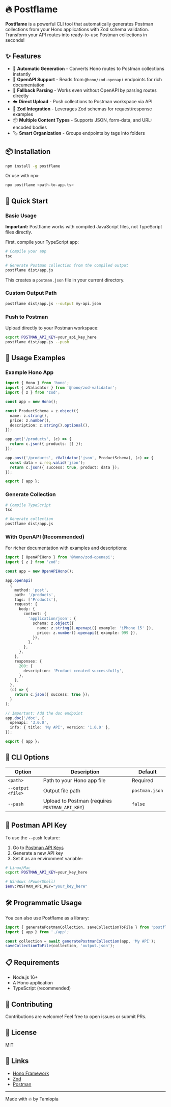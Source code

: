 # 🔥 Postflame

**Postflame** is a powerful CLI tool that automatically generates Postman collections from your Hono applications with Zod schema validation. Transform your API routes into ready-to-use Postman collections in seconds!

## ✨ Features

- 🚀 **Automatic Generation** - Converts Hono routes to Postman collections instantly
- 📝 **OpenAPI Support** - Reads from `@hono/zod-openapi` endpoints for rich documentation
- 🔄 **Fallback Parsing** - Works even without OpenAPI by parsing routes directly
- ☁️ **Direct Upload** - Push collections to Postman workspace via API
- 🎯 **Zod Integration** - Leverages Zod schemas for request/response examples
- 📦 **Multiple Content Types** - Supports JSON, form-data, and URL-encoded bodies
- 🏷️ **Smart Organization** - Groups endpoints by tags into folders

## 📦 Installation

```bash
npm install -g postflame
```

Or use with npx:

```bash
npx postflame <path-to-app.ts>
```

## 🚀 Quick Start

### Basic Usage

**Important:** Postflame works with compiled JavaScript files, not TypeScript files directly.

First, compile your TypeScript app:

```bash
# Compile your app
tsc

# Generate Postman collection from the compiled output
postflame dist/app.js
```

This creates a `postman.json` file in your current directory.

### Custom Output Path

```bash
postflame dist/app.js --output my-api.json
```

### Push to Postman

Upload directly to your Postman workspace:

```bash
export POSTMAN_API_KEY=your_api_key_here
postflame dist/app.js --push
```

## 📖 Usage Examples

### Example Hono App

```typescript
import { Hono } from 'hono';
import { zValidator } from '@hono/zod-validator';
import { z } from 'zod';

const app = new Hono();

const ProductSchema = z.object({
  name: z.string(),
  price: z.number(),
  description: z.string().optional(),
});

app.get('/products', (c) => {
  return c.json({ products: [] });
});

app.post('/products', zValidator('json', ProductSchema), (c) => {
  const data = c.req.valid('json');
  return c.json({ success: true, product: data });
});

export { app };
```

### Generate Collection

```bash
# Compile TypeScript
tsc

# Generate collection
postflame dist/app.js
```

### With OpenAPI (Recommended)

For richer documentation with examples and descriptions:

```typescript
import { OpenAPIHono } from '@hono/zod-openapi';
import { z } from 'zod';

const app = new OpenAPIHono();

app.openapi(
  {
    method: 'post',
    path: '/products',
    tags: ['Products'],
    request: {
      body: {
        content: {
          'application/json': {
            schema: z.object({
              name: z.string().openapi({ example: 'iPhone 15' }),
              price: z.number().openapi({ example: 999 }),
            }),
          },
        },
      },
    },
    responses: {
      200: {
        description: 'Product created successfully',
      },
    },
  },
  (c) => {
    return c.json({ success: true });
  }
);

// Important: Add the doc endpoint
app.doc('/doc', {
  openapi: '3.0.0',
  info: { title: 'My API', version: '1.0.0' },
});

export { app };
```

## 🔧 CLI Options

| Option | Description | Default |
|--------|-------------|---------|
| `<path>` | Path to your Hono app file | Required |
| `--output <file>` | Output file path | `postman.json` |
| `--push` | Upload to Postman (requires `POSTMAN_API_KEY`) | `false` |

## 🔑 Postman API Key

To use the `--push` feature:

1. Go to [Postman API Keys](https://go.postman.co/settings/me/api-keys)
2. Generate a new API key
3. Set it as an environment variable:

```bash
# Linux/Mac
export POSTMAN_API_KEY=your_key_here

# Windows (PowerShell)
$env:POSTMAN_API_KEY="your_key_here"
```

## 🛠️ Programmatic Usage

You can also use Postflame as a library:

```typescript
import { generatePostmanCollection, saveCollectionToFile } from 'postflame';
import { app } from './app';

const collection = await generatePostmanCollection(app, 'My API');
saveCollectionToFile(collection, 'output.json');
```

## 📋 Requirements

- Node.js 16+
- A Hono application
- TypeScript (recommended)

## 🤝 Contributing

Contributions are welcome! Feel free to open issues or submit PRs.

## 📄 License

MIT

## 🔗 Links

- [Hono Framework](https://hono.dev)
- [Zod](https://zod.dev)
- [Postman](https://postman.com)

---

Made with 🔥 by Tamiopia
